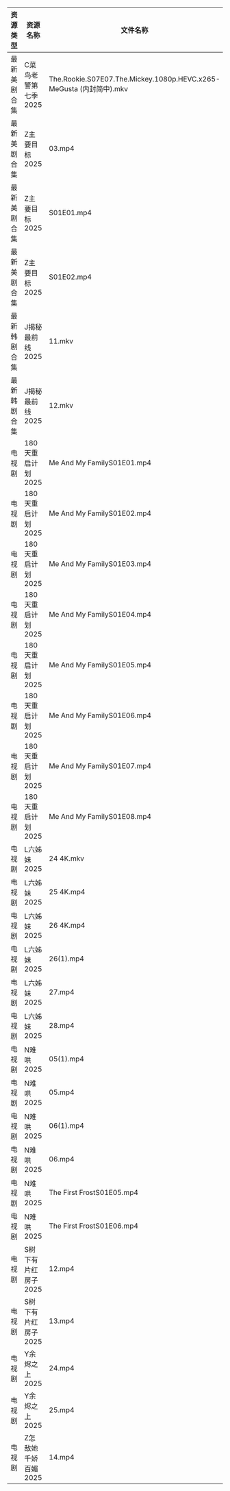 | 资源类型   | 资源名称         | 文件名称                                                            | 分享链接                                 | 更新时间                |
| ------ | ------------ | --------------------------------------------------------------- | ------------------------------------ | ------------------- |
| 最新美剧合集 | C菜鸟老警第七季2025 | The.Rookie.S07E07.The.Mickey.1080p.HEVC.x265-MeGusta (内封简中).mkv | https://www.alipan.com/s/d2FB2fizJ29 | 2025-02-19 19:05:25 |
| 最新美剧合集 | Z主要目标2025    | 03.mp4                                                          | https://www.alipan.com/s/vQzbTVg25wo | 2025-02-19 16:07:17 |
| 最新美剧合集 | Z主要目标2025    | S01E01.mp4                                                      | https://www.alipan.com/s/vQzbTVg25wo | 2025-02-19 16:07:17 |
| 最新美剧合集 | Z主要目标2025    | S01E02.mp4                                                      | https://www.alipan.com/s/vQzbTVg25wo | 2025-02-19 16:07:17 |
| 最新韩剧合集 | J揭秘最前线2025   | 11.mkv                                                          | https://www.alipan.com/s/szGbyu2cKyQ | 2025-02-19 18:05:56 |
| 最新韩剧合集 | J揭秘最前线2025   | 12.mkv                                                          | https://www.alipan.com/s/szGbyu2cKyQ | 2025-02-19 18:05:56 |
| 电视剧    | 180天重启计划2025 | Me And My FamilyS01E01.mp4                                      | https://www.alipan.com/s/kLQ7gTsr9MV | 2025-02-19 22:05:06 |
| 电视剧    | 180天重启计划2025 | Me And My FamilyS01E02.mp4                                      | https://www.alipan.com/s/kLQ7gTsr9MV | 2025-02-19 22:05:06 |
| 电视剧    | 180天重启计划2025 | Me And My FamilyS01E03.mp4                                      | https://www.alipan.com/s/kLQ7gTsr9MV | 2025-02-19 22:05:06 |
| 电视剧    | 180天重启计划2025 | Me And My FamilyS01E04.mp4                                      | https://www.alipan.com/s/kLQ7gTsr9MV | 2025-02-19 22:05:06 |
| 电视剧    | 180天重启计划2025 | Me And My FamilyS01E05.mp4                                      | https://www.alipan.com/s/kLQ7gTsr9MV | 2025-02-19 22:05:05 |
| 电视剧    | 180天重启计划2025 | Me And My FamilyS01E06.mp4                                      | https://www.alipan.com/s/kLQ7gTsr9MV | 2025-02-19 22:05:05 |
| 电视剧    | 180天重启计划2025 | Me And My FamilyS01E07.mp4                                      | https://www.alipan.com/s/kLQ7gTsr9MV | 2025-02-19 22:05:05 |
| 电视剧    | 180天重启计划2025 | Me And My FamilyS01E08.mp4                                      | https://www.alipan.com/s/kLQ7gTsr9MV | 2025-02-19 22:05:05 |
| 电视剧    | L六姊妹2025     | 24 4K.mkv                                                       | https://www.alipan.com/s/PS2wCaFpCy5 | 2025-02-19 08:06:03 |
| 电视剧    | L六姊妹2025     | 25 4K.mp4                                                       | https://www.alipan.com/s/PS2wCaFpCy5 | 2025-02-19 08:06:03 |
| 电视剧    | L六姊妹2025     | 26 4K.mp4                                                       | https://www.alipan.com/s/PS2wCaFpCy5 | 2025-02-19 08:06:02 |
| 电视剧    | L六姊妹2025     | 26(1).mp4                                                       | https://www.alipan.com/s/PS2wCaFpCy5 | 2025-02-19 00:06:39 |
| 电视剧    | L六姊妹2025     | 27.mp4                                                          | https://www.alipan.com/s/PS2wCaFpCy5 | 2025-02-19 22:06:07 |
| 电视剧    | L六姊妹2025     | 28.mp4                                                          | https://www.alipan.com/s/PS2wCaFpCy5 | 2025-02-19 22:06:07 |
| 电视剧    | N难哄2025      | 05(1).mp4                                                       | https://www.alipan.com/s/ekVkAgxzkyz | 2025-02-19 20:06:27 |
| 电视剧    | N难哄2025      | 05.mp4                                                          | https://www.alipan.com/s/ekVkAgxzkyz | 2025-02-19 16:06:23 |
| 电视剧    | N难哄2025      | 06(1).mp4                                                       | https://www.alipan.com/s/ekVkAgxzkyz | 2025-02-19 20:06:27 |
| 电视剧    | N难哄2025      | 06.mp4                                                          | https://www.alipan.com/s/ekVkAgxzkyz | 2025-02-19 16:06:23 |
| 电视剧    | N难哄2025      | The First FrostS01E05.mp4                                       | https://www.alipan.com/s/ekVkAgxzkyz | 2025-02-19 18:06:39 |
| 电视剧    | N难哄2025      | The First FrostS01E06.mp4                                       | https://www.alipan.com/s/ekVkAgxzkyz | 2025-02-19 18:06:39 |
| 电视剧    | S树下有片红房子2025 | 12.mp4                                                          | https://www.alipan.com/s/jhHNDAoNcay | 2025-02-19 19:06:43 |
| 电视剧    | S树下有片红房子2025 | 13.mp4                                                          | https://www.alipan.com/s/jhHNDAoNcay | 2025-02-19 19:06:43 |
| 电视剧    | Y余烬之上2025    | 24.mp4                                                          | https://www.alipan.com/s/L6UmaWnQUcj | 2025-02-19 21:07:12 |
| 电视剧    | Y余烬之上2025    | 25.mp4                                                          | https://www.alipan.com/s/L6UmaWnQUcj | 2025-02-19 22:07:17 |
| 电视剧    | Z怎敌她千娇百媚2025 | 14.mp4                                                          | https://www.alipan.com/s/hhnFfpbzUdn | 2025-02-19 21:07:22 |
